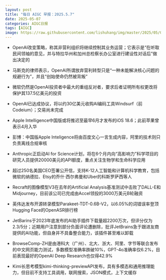 ```yaml
---
layout: post
title: "每日 AIGC 早报：2025.5.7"
date: 2025-05-07
categories: AIGC日报
tags: [AIGC]
image: https://raw.githubusercontent.com/lishuhang/img/master/2025/05/0507-d.jpg
---
```


- OpenAI改变策略，称其非营利组织将继续控制其业务运营；它表示是“在听取民间领袖的意见，并与特拉华州和加州总检察长办公室进行建设性对话后”做出决定的

- 马斯克的律师表示，OpenAI所谓放弃营利转型只是“一种未能解决核心问题的规避行为”，并且“创始使命仍然被背叛”

- 微软仍然是OpenAI投资者中最大的重组反对者，要求后者证明所有权更改将保护其137.5亿美元的投资

- OpenAI已达成协议，将以约30亿美元收购AI编码工具Windsurf（前Codeium）；交易尚未完成

- Apple Intelligence中国版或将推迟至最早6月才发布的iOS 18.6；此前苹果曾表示4月入华

- 彭博：中国版Apple Inteligence将由百度文心一言生成内容，阿里的技术则只负责离线合规审核

- Anthropic正启动AI for Science计划，将在6个月内向“高影响力”科学项目的研究人员提供20000美元的API额度，重点关注生物学和生命科学应用

- 超过250名美国CEO签署公开信，支持K-12人工智能和计算机科学教育，包括微软的纳德拉、Etsy的乔什·西尔弗曼和Uber的科斯罗萨西等人

- Recraft的图像模型V3在去年的Artificial Analysis基准测试中击败了DALL-E和Midjourney，目前该公司已完成由Accel领投的3000万美元B轮融资

- 英伟达发布开源转录模型Parakeet-TDT-0.6B-V2，以6.05%的词错误率登顶Hugging Face的OpenASR排行榜

- JetBarins于2023年底发布的AI助手插件下载量超2200万次，但评分仅为2.3/5分；近期用户注意到部分负面评论遭删除，批评JetBrains急于跟进友商提供的AI功能，但自身并不具备整合能力，该插件甚至难以卸载

- BrowseComp-ZH是由港科大（广州）、北大、浙大、阿里、字节等联合发布的中文网页能力测试，多数模型准确率跌破10%，GPT-4o准确率仅6.2%，目前表现最好的OpenAI Deep Research也仅得42.9%

- Kimi长思考模型kimi-thinking-previewAPI发布，具有多模态和通用推理能力，但目前不支持工具调用，联网搜索，JSON模式，上下文缓存
